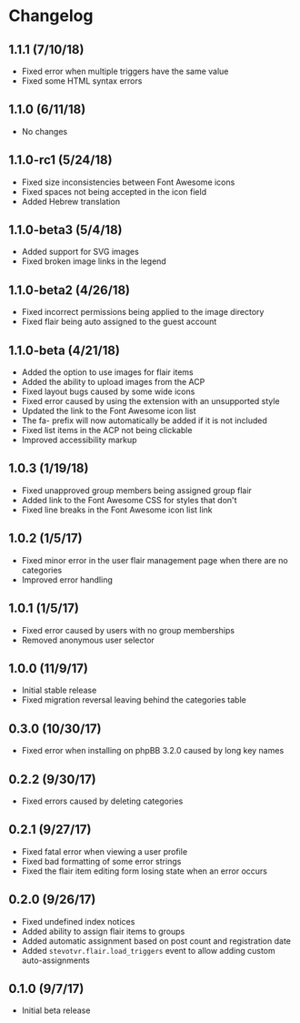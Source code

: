 # Changelog

## 1.1.1 (7/10/18)

* Fixed error when multiple triggers have the same value
* Fixed some HTML syntax errors

## 1.1.0 (6/11/18)

* No changes

## 1.1.0-rc1 (5/24/18)

* Fixed size inconsistencies between Font Awesome icons
* Fixed spaces not being accepted in the icon field
* Added Hebrew translation

## 1.1.0-beta3 (5/4/18)

* Added support for SVG images
* Fixed broken image links in the legend

## 1.1.0-beta2 (4/26/18)

* Fixed incorrect permissions being applied to the image directory
* Fixed flair being auto assigned to the guest account

## 1.1.0-beta (4/21/18)

* Added the option to use images for flair items
* Added the ability to upload images from the ACP
* Fixed layout bugs caused by some wide icons
* Fixed error caused by using the extension with an unsupported style
* Updated the link to the Font Awesome icon list
* The fa- prefix will now automatically be added if it is not included
* Fixed list items in the ACP not being clickable
* Improved accessibility markup

## 1.0.3 (1/19/18)

* Fixed unapproved group members being assigned group flair
* Added link to the Font Awesome CSS for styles that don't
* Fixed line breaks in the Font Awesome icon list link

## 1.0.2 (1/5/17)

* Fixed minor error in the user flair management page when there are no categories
* Improved error handling

## 1.0.1 (1/5/17)

* Fixed error caused by users with no group memberships
* Removed anonymous user selector

## 1.0.0 (11/9/17)

* Initial stable release
* Fixed migration reversal leaving behind the categories table

## 0.3.0 (10/30/17)

* Fixed error when installing on phpBB 3.2.0 caused by long key names

## 0.2.2 (9/30/17)

* Fixed errors caused by deleting categories

## 0.2.1 (9/27/17)

* Fixed fatal error when viewing a user profile
* Fixed bad formatting of some error strings
* Fixed the flair item editing form losing state when an error occurs

## 0.2.0 (9/26/17)

* Fixed undefined index notices
* Added ability to assign flair items to groups
* Added automatic assignment based on post count and registration date
* Added `stevotvr.flair.load_triggers` event to allow adding custom auto-assignments

## 0.1.0 (9/7/17)

* Initial beta release

